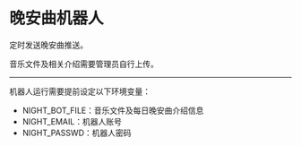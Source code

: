 # 晚安曲机器人
定时发送晚安曲推送。

音乐文件及相关介绍需要管理员自行上传。

*****

机器人运行需要提前设定以下环境变量：
* NIGHT_BOT_FILE：音乐文件及每日晚安曲介绍信息
* NIGHT_EMAIL：机器人账号
* NIGHT_PASSWD：机器人密码